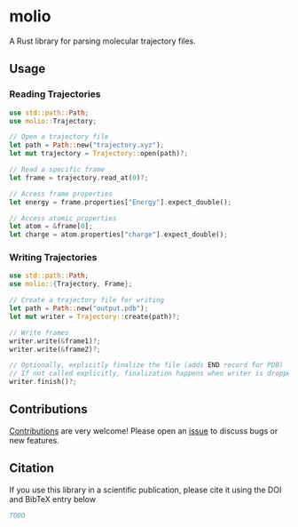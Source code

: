 # molio

A Rust library for parsing molecular trajectory files.

## Usage

### Reading Trajectories

```rust
use std::path::Path;
use molio::Trajectory;

// Open a trajectory file
let path = Path::new("trajectory.xyz");
let mut trajectory = Trajectory::open(path)?;

// Read a specific frame
let frame = trajectory.read_at(0)?;

// Access frame properties
let energy = frame.properties["Energy"].expect_double();

// Access atomic properties
let atom = &frame[0];
let charge = atom.properties["charge"].expect_double();
```

### Writing Trajectories

```rust
use std::path::Path;
use molio::{Trajectory, Frame};

// Create a trajectory file for writing
let path = Path::new("output.pdb");
let mut writer = Trajectory::create(path)?;

// Write frames
writer.write(&frame1)?;
writer.write(&frame2)?;

// Optionally, explicitly finalize the file (adds END record for PDB)
// If not called explicitly, finalization happens when writer is dropped
writer.finish()?;
```

## Contributions
[Contributions](https://github.com/chem-william/molio/edit/main/CONTRIBUTING.md) are very welcome! Please open an [issue](https://github.com/chem-william/molio/issues/new) to discuss bugs or new features.

## Citation
If you use this library in a scientific publication, please cite it using the DOI and BibTeX entry below
```bibtex
TODO
```
